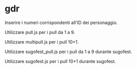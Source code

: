 # gdr
Inserire i numeri corrispondenti all'ID dei personaggio.

Utilizzare pull.js per i pull da 1 a 9. 


Utilizzare multipull.js per i pull 10+1.


Utilizzare sugofest_pull.js per i pull da 1 a 9 durante sugofest.


Utilizzare sugofest.js per i pull 10+1 durante sugofest.
